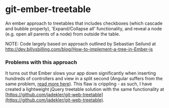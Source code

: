 git-ember-treetable
===================

An ember approach to treetables that includes checkboxes (which cascade and bubble properly), 'Expand/Collapse all' functionality, and reveal a node (e.g. open all parents of a node) from outside the table.

NOTE: Code largely based on approach outlined by Sebastian Seilund at http://dev.billysbilling.com/blog/How-to-implement-a-tree-in-Ember-js


### Problems with this approach
It turns out that Ember slows your app down significantly when inserting hundreds of controllers and view in a split second (Angular suffers from the same problem,
[read more here](http://discuss.emberjs.com/t/ember-is-very-slow-at-rendering-lists/1643)). This flaw is crippling - as such, I have created
a lightweight jQuery treetable solution with the same functionality at [https://github.com/jadekler/git-web-treetable](https://github.com/jadekler/git-web-treetable).
